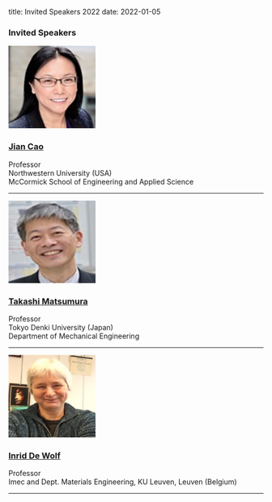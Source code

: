 title: Invited Speakers 2022
date: 2022-01-05

### Invited Speakers

<img src="/images/Jian Cao.jpg" width="172" height="163">
<div>
<h3><a href="/files/Cao I2M2 2022.pdf"><strong>Jian Cao</h3></strong></a>
<div>
  <div>Professor</div>
  <div>Northwestern University (USA)</div>
<div>McCormick School of Engineering and Applied Science</div>

  <hr />

<img src="/images/Takashi Matsumura.jpg" width="172" height="163">
<div>
<h3><a href="/files/CV-Takashi Matsumura.pdf"><strong>Takashi Matsumura</strong></h3></a>
 <div>
    <div>Professor</div>
    <div>Tokyo Denki University (Japan)</div>
    <div>Department of Mechanical Engineering</div>
    
  <hr />

   <img src="/images/Ingrid De Wolf.jpg" width="172" height="163">
<div>
<h3><a href="/files/De Wolf.pdf"><strong>Inrid De Wolf</strong></h3></a>
 <div>
    <div>Professor</div>
    <div>Imec and Dept. Materials Engineering, KU Leuven, Leuven (Belgium)</div>
  
  <hr />
